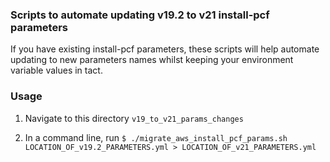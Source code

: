 ### Scripts to automate updating v19.2 to v21 install-pcf parameters

If you have existing install-pcf parameters, these scripts will help automate updating to new parameters names whilst keeping your environment variable values in tact.

### Usage

1. Navigate to this directory `v19_to_v21_params_changes`

1. In a command line, run `$ ./migrate_aws_install_pcf_params.sh LOCATION_OF_v19.2_PARAMETERS.yml > LOCATION_OF_v21_PARAMETERS.yml`
